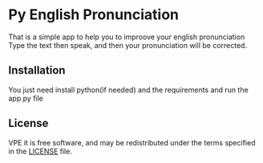 # Py English Pronunciation
That is a simple app to help you to improove your english pronunciation
Type the text then speak, and then your pronunciation will be corrected.

## Installation
You just need install python(if needed) and the requirements and run the app.py file 
 
## License
VPE it is free software, and may be redistributed under the terms specified in the
[LICENSE] file.

[LICENSE]: https://github.com/cristianofmc/english_pronunciation/blob/master/LICENSE

